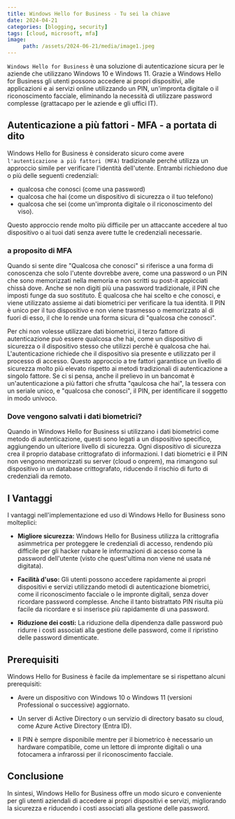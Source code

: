 ```yaml
---
title: Windows Hello for Business - Tu sei la chiave
date: 2024-04-21
categories: [blogging, security]
tags: [cloud, microsoft, mfa] 
image:
     path: /assets/2024-06-21/media/image1.jpeg
---
```


`Windows Hello for Business` è una soluzione di autenticazione sicura per
le aziende che utilizzano Windows 10 e Windows 11. Grazie a Windows
Hello for Business gli utenti possono accedere ai propri dispositivi,
alle applicazioni e ai servizi online utilizzando un PIN, un'impronta
digitale o il riconoscimento facciale, eliminando la necessità di
utilizzare password complesse (grattacapo per le aziende e gli uffici
IT).

## Autenticazione a più fattori - MFA - a portata di dito

Windows Hello for Business è considerato sicuro come avere
`l'autenticazione a più fattori (MFA)` tradizionale perché utilizza un approccio
simile per verificare l'identità dell'utente. Entrambi richiedono due
o più delle seguenti credenziali:

-   qualcosa che conosci (come una password)
-   qualcosa che hai (come un dispositivo di sicurezza o il tuo
    telefono)
-   qualcosa che sei (come un'impronta digitale o il riconoscimento del
    viso).

Questo approccio rende molto più difficile per un attaccante accedere al
tuo dispositivo o ai tuoi dati senza avere tutte le credenziali
necessarie.

### a proposito di MFA
Quando si sente dire "Qualcosa che conosci" si riferisce a una forma di conoscenza che solo
l'utente dovrebbe avere, come una password o un PIN che sono memorizzati nella memoria e non scritti su post-it appicciati chissà dove.
Anche se non digiti più una password tradizionale, il PIN che imposti funge da suo sostituto. È qualcosa che hai
scelto e che conosci, e viene utilizzato assieme ai dati biometrici per
verificare la tua identità. Il PIN è unico per il tuo dispositivo e
non viene trasmesso o memorizzato al di fuori di esso, il che lo rende
una forma sicura di "qualcosa che conosci".

Per chi non volesse utilizzare dati biometrici, il terzo fattore di autenticazione può
essere qualcosa che hai, come un dispositivo di sicurezza o il dispositivo stesso che utilizzi perchè è
qualcosa che hai. L'autenticazione richiede che il dispositivo
sia presente e utilizzato per il processo di accesso. Questo approccio a
tre fattori garantisce un livello di sicurezza molto più elevato
rispetto ai metodi tradizionali di autenticazione a singolo fattore.
Se ci si pensa, anche il prelievo in un bancomat è un'autenticazione a più fattori che sfrutta "qaulcosa che hai", la tessera con un seriale unico, e "qualcosa che conosci", il PIN, per identificare il soggetto in modo univoco.

### Dove vengono salvati i dati biometrici?
Quando in Windows Hello for Business si utilizzano i dati biometrici come metodo di autenticazione, questi sono legati a un dispositivo specifico, aggiungendo
un ulteriore livello di sicurezza. Ogni dispositivo di sicurezza crea il proprio database crittografato di informazioni. I dati biometrici e il PIN
non vengono memorizzati su server (cloud o onprem), ma rimangono sul dispositivo in un database crittografato,
riducendo il rischio di furto di credenziali da remoto.

## I Vantaggi

I vantaggi nell'implementazione ed uso di Windows Hello for Business
sono molteplici:

-   **Migliore sicurezza:** Windows Hello for Business utilizza la
    crittografia asimmetrica per proteggere le credenziali di accesso,
    rendendo più difficile per gli hacker rubare le informazioni di
    accesso come la password dell'utente (visto che quest'ultima non
    viene né usata né digitata).

-   **Facilità d\'uso:** Gli utenti possono accedere rapidamente ai
    propri dispositivi e servizi utilizzando metodi di autenticazione
    biometrici, come il riconoscimento facciale o le impronte digitali,
    senza dover ricordare password complesse. Anche il tanto bistrattato
    PIN risulta più facile da ricordare e si inserisce più rapidamente
    di una password.

-   **Riduzione dei costi:** La riduzione della dipendenza dalle
    password può ridurre i costi associati alla gestione delle password,
    come il ripristino delle password dimenticate.

## Prerequisiti

Windows Hello for Business è facile da implementare se si rispettano
alcuni prerequisiti:

-   Avere un dispositivo con Windows 10 o Windows 11 (versioni
    Professional o successive) aggiornato.

-   Un server di Active Directory o un servizio di directory basato su
    cloud, come Azure Active Directory (Entra ID).

-   Il PIN è sempre disponibile mentre per il biometrico è necessario un
    hardware compatibile, come un lettore di impronte digitali o una
    fotocamera a infrarossi per il riconoscimento facciale.

## Conclusione

In sintesi, Windows Hello for Business offre un modo sicuro e
conveniente per gli utenti aziendali di accedere ai propri dispositivi e
servizi, migliorando la sicurezza e riducendo i costi associati alla
gestione delle password.
